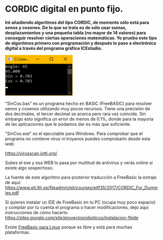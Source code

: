 # CORDIC digital en punto fijo.

**Iré añadiendo algoritmos del tipo CORDIC, de momento sólo está para senos y cosenos. De lo que se trata es de sólo usar sumas, desplazamientos y una pequeña tabla (no mayor de 14 valores) para conseguir resolver ciertas operaciones matemáticas. Yo pruebo este tipo de algoritmos primero con programación y después lo paso a electrónica digital a través del programa gráfico ICEstudio.**

![](https://github.com/Democrito/Didactico/blob/main/CORDIC/BASIC/img/screen_ouput.PNG)

"SinCos.bas" es un programa hecho en BASIC (FreeBASIC) para resolver senos y cosenos utilizando muy pocos recursos. Tiene una precisión de dos decimales, el tercer decimal se acerca pero rara vez coincide. Sin embargo esto significa un error de menos de 0.1%, donde para la mayoría de las aplicaciones que le podamos dar es más que suficiente.

"SinCos.exe" es el ejecutable para Windows. Para comprobar que el programa no contiene virus ni troyanos puedes comprobarlo desde esta web:

https://virusscan.jotti.org/

Subes el exe y esa WEB lo pasa por multitud de antivirus y verás online si existe algo sospechoso.

La fuente de este algoritmo para posterior traducción a FreeBasic la extraje de aquí: https://www.eit.lth.se/fileadmin/eit/courses/eitf35/2017/CORDIC_For_Dummies.pdf

Si quieres instalar un IDE de FreeBasic en tu PC (ocupa muy poco espacio) y compilar por tu cuenta el programa o hacer modificaciones, dejo aquí instrucciones de cómo hacerlo: https://sites.google.com/site/proyectosroboticos/instalacion-fbide

Existe [FreeBasic para Linux](https://www.ochobitshacenunbyte.com/2015/09/15/programando-freebasic-gnu-linux/) porque es libre y está para muchas plataformas.
